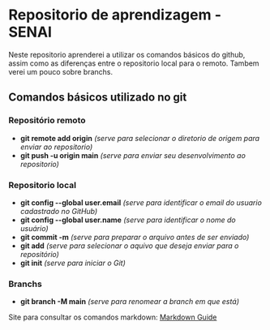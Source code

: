 # Repositorio de aprendizagem - SENAI
Neste repositorio aprenderei a utilizar os comandos básicos do github, assim como as diferenças entre o repositorio local para o remoto. Tambem verei um pouco sobre branchs.

## Comandos básicos utilizado no git
### Repositório remoto
- **git remote add origin** *(serve para selecionar o diretorio de origem para enviar ao repositorio)*
- **git push -u origin main** *(serve para enviar seu desenvolvimento ao repositorio)*


### Repositorio local
- **git config --global user.email** *(serve para identificar o email do usuario cadastrado no GitHub)*
- **git config --global user.name** *(serve para identificar o nome do usuário)*
- **git commit -m** *(serve para preparar o arquivo antes de ser enviado)*
- **git add** *(serve para selecionar o aquivo que deseja enviar para o repositório)*
- **git init** *(serve para iniciar o Git)*

### Branchs
- **git branch -M main** *(serve para renomear a branch em que está)*


Site para consultar os comandos markdown: [Markdown Guide](https://www.markdownguide.org/basic-syntax/#overview)